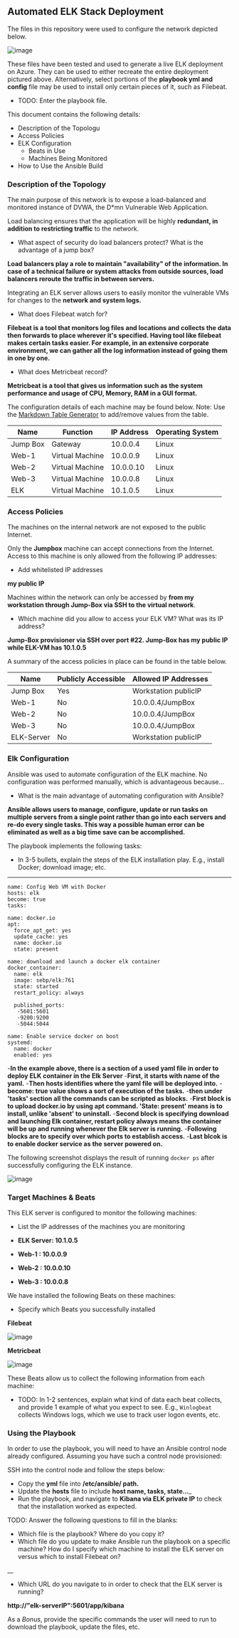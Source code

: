 ## Automated ELK Stack Deployment

The files in this repository were used to configure the network depicted below.

![image](https://user-images.githubusercontent.com/95233170/161276294-949d4a64-d3cf-4987-8763-24ce4f65cea8.png)



These files have been tested and used to generate a live ELK deployment on Azure. They can be used to either recreate the entire deployment pictured above. Alternatively, select portions of the __playbook yml and config__ file may be used to install only certain pieces of it, such as Filebeat.

  - TODO: Enter the playbook file.

This document contains the following details:

- Description of the Topologu
- Access Policies
- ELK Configuration
  - Beats in Use
  - Machines Being Monitored
- How to Use the Ansible Build


### Description of the Topology

The main purpose of this network is to expose a load-balanced and monitored instance of DVWA, the D*mn Vulnerable Web Application.

Load balancing ensures that the application will be highly __redundant, in addition to restricting traffic__ to the network.
- What aspect of security do load balancers protect? What is the advantage of a jump box?

__Load balancers play a role to maintain "availability" of the information. In case of a technical failure or system attacks from outside sources, load balancers reroute the traffic in between servers.__  

Integrating an ELK server allows users to easily monitor the vulnerable VMs for changes to the __network and system logs.__
- What does Filebeat watch for?

__Filebeat is a tool that monitors log files and locations and collects the data then forwards to place wherever it's specified. Having tool like filebeat makes certain tasks easier. For example, in an extensive corporate environment, we can gather all the log information instead of going them in one by one.__
- What does Metricbeat record?
 
__Metricbeat is a tool that gives us information such as the system performance and usage of CPU, Memory, RAM in a GUI format.__

The configuration details of each machine may be found below.
Note: Use the [Markdown Table Generator](http://www.tablesgenerator.com/markdown_tables) to add/remove values from the table.

| Name     | Function         | IP Address | Operating System |
|----------|------------------|------------|------------------|
| Jump Box | Gateway          | 10.0.0.4   | Linux            |
| Web-1    | Virtual Machine  | 10.0.0.9   | Linux            |
| Web-2    | Virtual Machine  | 10.0.0.10  | Linux            |
| Web-3    | Virtual Machine  | 10.0.0.8   | Linux            |
| ELK      | Virtual Machine  | 10.1.0.5   | Linux            |


### Access Policies

The machines on the internal network are not exposed to the public Internet. 

Only the __Jumpbox__ machine can accept connections from the Internet. Access to this machine is only allowed from the following IP addresses:
- Add whitelisted IP addresses

__my public IP__

Machines within the network can only be accessed by __from my workstation through Jump-Box via SSH to the virtual network__.
-  Which machine did you allow to access your ELK VM? What was its IP address?
  
__Jump-Box provisioner via SSH over port #22. Jump-Box has my public IP while ELK-VM has 10.1.0.5__ 

A summary of the access policies in place can be found in the table below.

| Name      | Publicly Accessible | Allowed IP Addresses |
|-----------|---------------------|----------------------|
| Jump Box  | Yes                 | Workstation publicIP |
| Web-1     | No                  | 10.0.0.4/JumpBox     |
| Web-2     | No                  | 10.0.0.4/JumpBox     |
| Web-3     | No                  | 10.0.0.4/JumpBox     |
| ELK-Server| No                  | Workstation publicIP |

### Elk Configuration

Ansible was used to automate configuration of the ELK machine. No configuration was performed manually, which is advantageous because...
- What is the main advantage of automating configuration with Ansible?
 
__Ansible allows users to manage, configure, update or run tasks on multiple servers from a single point rather than go into each servers and re-do every single tasks. This way a possible human error can be eliminated as well as a big time save can be accomplished.__

The playbook implements the following tasks:
- In 3-5 bullets, explain the steps of the ELK installation play. E.g., install Docker; download image; etc.
---
  
    name: Config Web VM with Docker
    hosts: elk
    become: true
    tasks:
   
    name: docker.io
    apt:
      force_apt_get: yes
      update_cache: yes
      name: docker.io
      state: present

    name: download and launch a docker elk container
    docker_container:
      name: elk
      image: sebp/elk:761
      state: started
      restart_policy: always

      published_ports:
       -5601:5601
       -9200:9200
       -5044:5044
       
    name: Enable service docker on boot
    systemd:
      name: docker
      enabled: yes
      
 -__In the example above, there is a section of a used yaml file in order to deploy ELK container in the Elk Server__
 -__First, it starts with name of the yaml.__
 -__Then hosts identifies where the yaml file will be deployed into.__
 -__become: true value shows a sort of execution of the tasks.__
 -__then under 'tasks' section all the commands can be scripted as blocks.__
 -__First block is to upload docker.io by using apt command. 'State: present' means is to install, unlike 'absent' to uninstall.__
 -__Second block is specifying download and launching Elk container, restart policy always means the container will be up and running whenever the Elk server is running.__
 -__Following blocks are to specify over which ports to establish access.__
 -__Last blcok is to enable docker service as the server powered on.__

The following screenshot displays the result of running `docker ps` after successfully configuring the ELK instance.

![image](https://user-images.githubusercontent.com/95233170/161361048-bf935559-332d-457a-a796-3b3bef1d24ec.png)

### Target Machines & Beats
This ELK server is configured to monitor the following machines:
- List the IP addresses of the machines you are monitoring

- __ELK Server: 10.1.0.5__
- __Web-1 : 10.0.0.9__
- __Web-2 : 10.0.0.10__
- __Web-3 : 10.0.0.8__

We have installed the following Beats on these machines:
- Specify which Beats you successfully installed
 
__Filebeat__

![image](https://user-images.githubusercontent.com/95233170/161408907-2050f4a3-ebaf-4f0d-b297-8f2f1b963d71.png)

__Metricbeat__

![image](https://user-images.githubusercontent.com/95233170/161363679-1715b077-872d-4f50-bf30-978f968671d8.png)

These Beats allow us to collect the following information from each machine:
- TODO: In 1-2 sentences, explain what kind of data each beat collects, and provide 1 example of what you expect to see. E.g., `Winlogbeat` collects Windows logs, which we use to track user logon events, etc.

### Using the Playbook
In order to use the playbook, you will need to have an Ansible control node already configured. Assuming you have such a control node provisioned: 

SSH into the control node and follow the steps below:
- Copy the __yml__ file into __/etc/ansible/ path.__
- Update the __hosts__ file to include __host name, tasks, state...___   
- Run the playbook, and navigate to __Kibana via ELK private IP__ to check that the installation worked as expected.

TODO: Answer the following questions to fill in the blanks:
- Which file is the playbook? Where do you copy it?
- Which file do you update to make Ansible run the playbook on a specific machine? How do I specify which machine to install the ELK server on versus which to install Filebeat on?

__

- Which URL do you navigate to in order to check that the ELK server is running?

 __http://"elk-serverIP":5601/app/kibana__

As a *Bonus*, provide the specific commands the user will need to run to download the playbook, update the files, etc.
